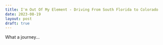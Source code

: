 ```yaml
---
title: I'm Out Of My Element - Driving From South Florida to Colorado
date: 2023-08-19
layout: post
draft: true
---
```


What a journey...
